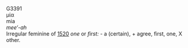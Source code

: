 G3391  
μία  
mia  
*mee‘-ah*  
Irregular feminine of [1520](g1520) *one* or *first:* - a (certain), +
agree, first, one, X other.  
